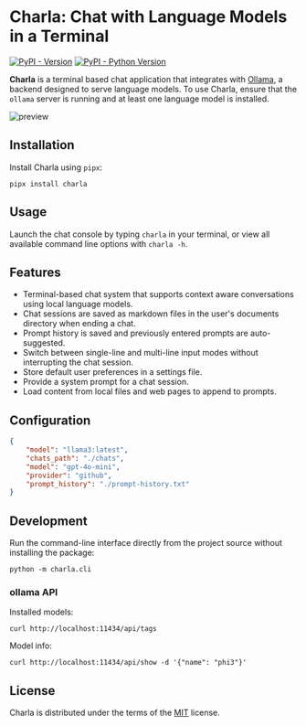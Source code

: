 # Charla: Chat with Language Models in a Terminal

[![PyPI - Version](https://img.shields.io/pypi/v/charla.svg)](https://pypi.org/project/charla)
[![PyPI - Python Version](https://img.shields.io/pypi/pyversions/charla.svg)](https://pypi.org/project/charla)

**Charla** is a terminal based chat application that integrates with [Ollama](https://ollama.com/), a backend designed to serve language models. To use Charla, ensure that the `ollama` server is running and at least one language model is installed.

![preview](https://geeksta.net/img/tools/charla-chat-demo.gif)

## Installation

Install Charla using `pipx`:

```console
pipx install charla
```

## Usage

Launch the chat console by typing `charla` in your terminal, or view all available command line options with `charla -h`.

## Features

* Terminal-based chat system that supports context aware conversations using local language models.
* Chat sessions are saved as markdown files in the user's documents directory when ending a chat.
* Prompt history is saved and previously entered prompts are auto-suggested.
* Switch between single-line and multi-line input modes without interrupting the chat session.
* Store default user preferences in a settings file.
* Provide a system prompt for a chat session.
* Load content from local files and web pages to append to prompts.

## Configuration

```json
{
    "model": "llama3:latest",
    "chats_path": "./chats",
    "model": "gpt-4o-mini",
    "provider": "github",
    "prompt_history": "./prompt-history.txt"
}
```

## Development

Run the command-line interface directly from the project source without installing the package:

```console
python -m charla.cli
```

### ollama API

Installed models:

```console
curl http://localhost:11434/api/tags
```

Model info:

```console
curl http://localhost:11434/api/show -d '{"name": "phi3"}'
```

## License

Charla is distributed under the terms of the [MIT](https://spdx.org/licenses/MIT.html) license.
